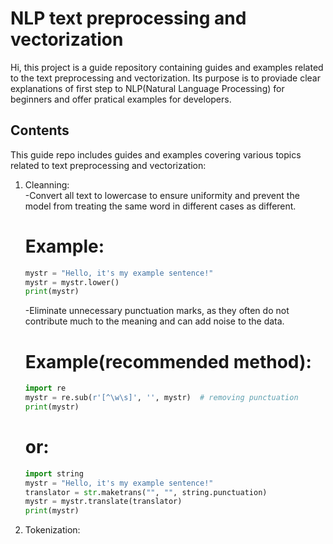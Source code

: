 # NLP text preprocessing and vectorization
Hi, this project is a guide repository containing guides and examples related to the text preprocessing and vectorization. Its purpose is to proviade clear explanations of first step to NLP(Natural Language Processing) for beginners and offer pratical examples for developers.

## Contents
This guide repo includes guides and examples covering various topics related to text preprocessing and vectorization:

1. Cleanning:<br>
   -Convert all text to lowercase to ensure uniformity and prevent the model from treating the same word in different cases as different.
   # Example:
    ```python
   mystr = "Hello, it's my example sentence!"
   mystr = mystr.lower()
   print(mystr)
    ```
   -Eliminate unnecessary punctuation marks, as they often do not contribute much to the meaning and can add noise to the data.
   # Example(recommended method):
    ```python
    import re
    mystr = re.sub(r'[^\w\s]', '', mystr)  # removing punctuation
    print(mystr)
    ```
   # or:
    ```python
   import string
   mystr = "Hello, it's my example sentence!"
   translator = str.maketrans("", "", string.punctuation)
   mystr = mystr.translate(translator)
   print(mystr)
    ```
2. Tokenization:<br>
   

